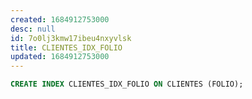 ```yaml
---
created: 1684912753000
desc: null
id: 7o0lj3kmw17ibeu4nxyvlsk
title: CLIENTES_IDX_FOLIO
updated: 1684912753000
---
```


```sql
CREATE INDEX CLIENTES_IDX_FOLIO ON CLIENTES (FOLIO);
```